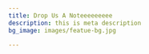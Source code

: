 ```yaml
---
title: Drop Us A Noteeeeeeeee
description: this is meta description
bg_image: images/featue-bg.jpg

---
```

